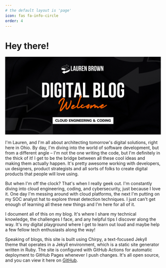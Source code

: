 ```yaml
---
# the default layout is 'page'
icon: fas fa-info-circle
order: 4
---
```


# Hey there!

![About](/assets/img/profileimage.webp)


I'm Lauren, and I'm all about architecting tomorrow's digital solutions, right here in Ohio. By day, I'm diving into the world of software development, but from a different angle – I'm not the one writing the code, but I'm definitely in the thick of it! I get to be the bridge between all these cool ideas and making them actually happen. It's pretty awesome working with developers, ux designers, product strategists and all sorts of folks to create digital products that people will love using.

But when I'm off the clock? That's when I really geek out. I'm constantly diving into cloud engineering, coding, and cybersecurity, just because I love it. One day I'm messing around with cloud platforms, the next I'm putting on my SOC analyst hat to explore threat detection techniques. I just can't get enough of learning all these new things and I'm here for all of it. 

I document all of this on my blog. It's where I share my technical knowledge, the challenges I face, and any helpful tips I discover along the way. It's my digital playground where I get to learn out loud and maybe help a few fellow tech enthusiasts along the way! 

Speaking of blogs, this site is built using Chirpy, a text-focused Jekyll theme that operates in a Jekyll environment, which is a static site generator written in Ruby. The site is configured with GitHub Actions for automatic deployment to GitHub Pages whenever I push changes. It's all open source, and you can view it here on [GitHub](https://github.com/lauren-che/lauren-che.github.io).

    









